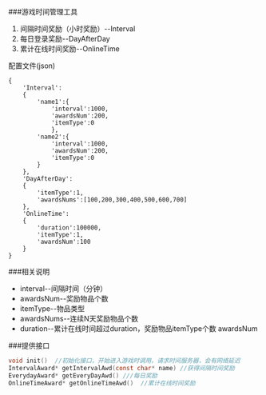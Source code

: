 ###游戏时间管理工具
1. 间隔时间奖励（小时奖励）--Interval
2. 每日登录奖励--DayAfterDay
3. 累计在线时间奖励--OnlineTime
	
配置文件(json)

```
{
	'Interval':
	{
		'name1':{
			'interval':1000,
			'awardsNum':200,
			'itemType':0
			},
		'name2':{
			'interval':1000,
			'awardsNum':200,
			'itemType':0
		}
	},
	'DayAfterDay':
	{
		'itemType':1,
		'awardsNums':[100,200,300,400,500,600,700]
	},
	'OnlineTime':
	{
		'duration':100000,
		'itemType':1,
		'awardsNum':100
	}
}
```

###相关说明
* interval--间隔时间（分钟） 
* awardsNum--奖励物品个数
* itemType--物品类型
* awardsNums--连续N天奖励物品个数
* duration--累计在线时间超过duration，奖励物品itemType个数 awardsNum

###提供接口
``` c
void init()  //初始化接口，开始进入游戏时调用，请求时间服务器，会有网络延迟
IntervalAward* getIntervalAwd(const char* name) //获得间隔时间奖励
EverydayAward* getEveryDayAwd() ///每日奖励
OnlineTimeAward* getOnlineTimeAwd()  //累计在线时间奖励
```